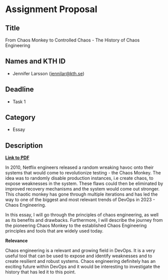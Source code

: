 # Assignment Proposal

## Title

From Chaos Monkey to Controlled Chaos - The History of Chaos Engineering

## Names and KTH ID

  - Jennifer Larsson (jennilar@kth.se)

## Deadline

- Task 1

## Category

- Essay

## Description

[**Link to PDF**](https://drive.google.com/file/d/1Yr0Nswo6GBT_wmGreyPBsos0DasffBYI/view?usp=sharing)

In 2010, Netflix engineers released a random wreaking havoc onto their systems that would come to revolutionize testing - the Chaos Monkey. The idea was to randomly disable production instances, i.e create chaos, to expose weaknesses in the system. These flaws could then be eliminated by improved recovery mechanisms and the system would come out stronger. This chaotic monkey has gone through multiple iterations and has led the way to one of the biggest and most relevant trends of DevOps in 2023 - Chaos Engineering.

In this essay, I will go through the principles of chaos engineering, as well as its benefits and drawbacks. Furthermore, I will describe the journey from the pioneering Chaos Monkey to the established Chaos Engineering principles and tools that are widely used today. 

**Relevance**

Chaos engineering is a relevant and growing field in DevOps. It is a very useful tool that can be used to expose and identify weaknesses and to create resilient and robust systems. Chaos engineering definitely has an exciting future within DevOps and it would be interesting to investigate the history that has led it to this point.